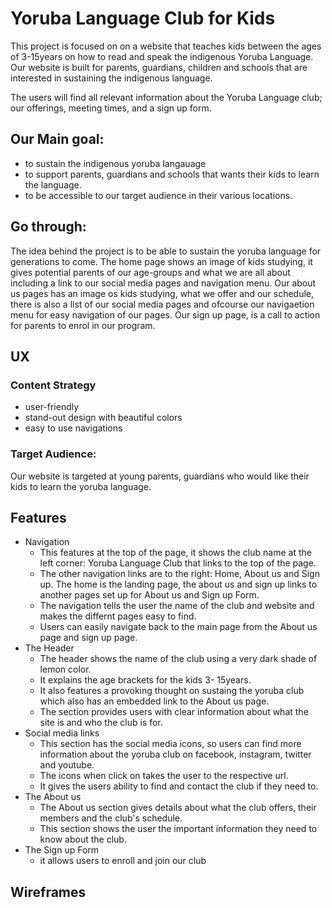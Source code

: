 # Yoruba Language Club for Kids

This project is focused on on a website that teaches kids between the ages of 3-15years on how to read and speak the indigenous Yoruba Language. Our website is built for parents, guardians, children and schools that are interested in sustaining the indigenous language.

<p> The users will find all relevant information about the Yoruba Language club; our offerings, meeting times, and a sign up form.

## Our Main goal:
<ul>
<li> to sustain the indigenous yoruba langauage
<li> to support parents, guardians and schools that wants their kids to learn the language.
<li> to be accessible to our target audience in their various locations.
</ul>

## Go through:
<p> The idea behind the project is to be able to sustain the yoruba language for generations to come. The home page shows an image of kids studying, it gives potential parents of our age-groups and what we are all about including a link to our social media pages and navigation menu. Our about us pages has an image os kids studying, what we offer and our schedule, there is also a list of our social media pages and ofcourse our navigaetion menu for easy navigation of our pages. Our sign up page, is a call to action for parents to enrol in our program.

## UX
### Content Strategy
<ul>
<li> user-friendly
<li> stand-out design with beautiful colors
<li> easy to use navigations
</ul>

### Target Audience:
Our website is targeted at young parents, guardians who would like their kids to learn the yoruba language.

## Features
<ul>
<li> Navigation
    <ul>
    <li> This features at the top of the page, it shows the club name at the left corner: Yoruba Language Club that links to the top of the page.
    <li> The other navigation links are to the right: Home, About us and Sign up. The home is the landing page, the about us and sign up links to another pages set up for About us and Sign up Form.
    <li> The navigation tells the user the name of the club and website and makes the differnt pages easy to find.
    <li> Users can easily navigate back to the main page from the About us page and sign up page.
    </ul> 
<li> The Header
    <ul>
    <li> The header shows the name of the club using a very dark shade of lemon color.
    <li> It explains the age brackets for the kids 3- 15years.
    <li> It also features a provoking thought on sustaing the yoruba club which also has an embedded link to the About us page.
    <li> The section provides users with clear information about what the site is and who the club is for.
    </ul>
<li> Social media links
    <ul> 
    <li> This section has the social media icons, so users can find more information about the yoruba club on facebook, instagram, twitter and youtube.
    <li> The icons when click on takes the user to the respective url.
    <li> It gives the users ability to find and contact the club if they need to.
    </ul>
<li> The About us
    <ul> 
    <li> The About us section gives details about what the club offers, their members and the club's schedule.
    <li> This section shows the user the important information they need to know about the club.
    </ul>
<li> The Sign up Form
    <ul>
    <li> it allows users to enroll and join our club
    </ul>
</ul>


## Wireframes





